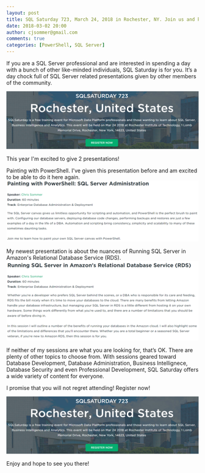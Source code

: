 ```yaml
---
layout: post
title: SQL Saturday 723, March 24, 2018 in Rochester, NY. Join us and kick your SQL Server knowledge up a notch!
date: 2018-03-02 20:00
author: cjsommer@gmail.com
comments: true
categories: [PowerShell, SQL Server]
---
```

If you are a SQL Server professional and are interested in spending a day with a bunch of other like-minded individuals, SQL Saturday is for you. It’s a day chock full of SQL Server related presentations given by other members of the community.

<a href="http://www.sqlsaturday.com/723/EventHome.aspx" target="_blank"><img alt='' class='alignright' src='/img/2018/03/sqlsat723_register.png' /></a>

This year I'm excited to give 2 presentations! 

Painting with PowerShell. I've given this presentation before and am excited to be able to do it here again. 
<a href="http://www.sqlsaturday.com/723/Sessions/Details.aspx?sid=73121" target="_blank"><img alt='' class='alignnone' src='/img/2018/03/sqlsat723_session1_details.png' /></a>

My newest presentation is about the nuances of Running SQL Server in Amazon's Relational Database Service (RDS).
<a href="http://www.sqlsaturday.com/723/Sessions/Details.aspx?sid=73448" target="_blank"><img alt='' class='alignnone' src='/img/2018/03/sqlsat723_session2_details.png' /></a>

If neither of my sessions are what you are looking for, that’s OK. There are plenty of other topics to choose from. With sessions geared toward Database Development, Database Administration, Business Intellignece, Database Security and even Professional Development, SQL Saturday offers a wide variety of content for everyone.

I promise that you will not regret attending! Register now!

<a href="https://www.sqlsaturday.com/723/registernow.aspx" target="_blank"><img alt='' class='alignnone' src='/img/2018/03/sqlsat723_register.png' /></a>

Enjoy and hope to see you there!

